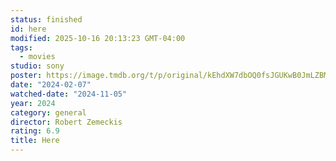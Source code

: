 ```yaml
---
status: finished
id: here
modified: 2025-10-16 20:13:23 GMT-04:00
tags:
  - movies
studio: sony
poster: https://image.tmdb.org/t/p/original/kEhdXW7dbOQ0fsJGUKwB0JmLZBM.jpg
date: "2024-02-07"
watched-date: "2024-11-05"
year: 2024
category: general
director: Robert Zemeckis
rating: 6.9
title: Here
---
```

